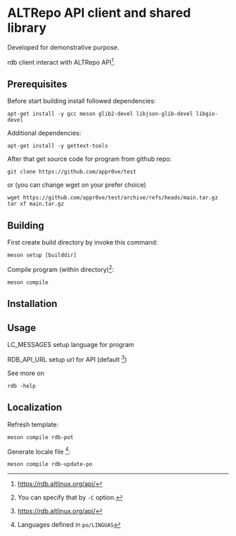 # ALTRepo API client and shared library

Developed for demonstrative purpose.

rdb client interact with ALTRepo API[^1].

## Prerequisites

Before start building install followed dependencies:
```
apt-get install -y gcc meson glib2-devel libjson-glib-devel libgio-devel
```

Additional dependencies:
```
apt-get install -y gettext-tools
```

After that get source code for program from github repo:
```
git clone https://github.com/appr0ve/test
```
or (you can change wget on your prefer choice)
```
wget https://github.com/appr0ve/test/archive/refs/heads/main.tar.gz
tar xf main.tar.gz
```

## Building

First create build directory by invoke this command:
```
meson setup [builddir]
```

Compile program (within directory)[^2]:
```
meson compile
```

## Installation


## Usage

LC_MESSAGES setup language for program

RDB_API_URL setup url for API (default [^1])

See more on
```
rdb -help
```

## Localization

Refresh template:
```
meson compile rdb-pot
```

Generate locale file [^3]:
```
meson compile rdb-update-po
```

[^1]: https://rdb.altlinux.org/api/
[^2]: You can specify that by `-C` option.
[^3]: Languages defined in `po/LINGUAS`
